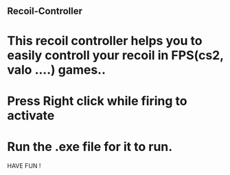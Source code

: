 ## Recoil-Controller
# This recoil controller helps you to easily controll your recoil in FPS(cs2, valo ....) games..
# Press Right click while firing to activate
# Run the .exe file for it to run. 
HAVE FUN !
